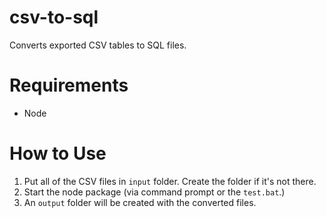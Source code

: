 # csv-to-sql
Converts exported CSV tables to SQL files.

# Requirements
* Node

# How to Use
1. Put all of the CSV files in `input` folder. Create the folder if it's not there.
2. Start the node package (via command prompt or the `test.bat`.)
3. An `output` folder will be created with the converted files.
